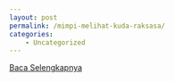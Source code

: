 ```yaml
---
layout: post
permalink: /mimpi-melihat-kuda-raksasa/
categories:
    - Uncategorized
---
```


[Baca Selengkapnya](/10)